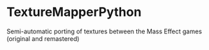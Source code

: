 # TextureMapperPython
Semi-automatic porting of textures between the Mass Effect games (original and remastered)
